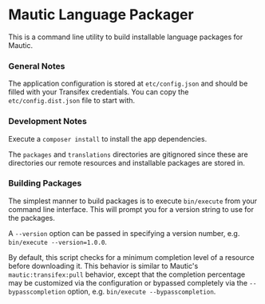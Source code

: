 Mautic Language Packager
====================

This is a command line utility to build installable language packages for Mautic.

### General Notes

The application configuration is stored at `etc/config.json` and should be filled with your Transifex credentials.  You can copy the `etc/config.dist.json` file to start with.

### Development Notes

Execute a `composer install` to install the app dependencies.

The `packages` and `translations` directories are gitignored since these are directories our remote resources and installable packages are stored in.

### Building Packages

The simplest manner to build packages is to execute `bin/execute` from your command line interface.  This will prompt you for a version string to use for the packages.

A `--version` option can be passed in specifying a version number, e.g. `bin/execute --version=1.0.0`.

By default, this script checks for a minimum completion level of a resource before downloading it.  This behavior is similar to Mautic's `mautic:transifex:pull` behavior, except that the completion percentage may be customized via the configuration or bypassed completely via the `--bypasscompletion` option, e.g. `bin/execute --bypasscompletion`.
